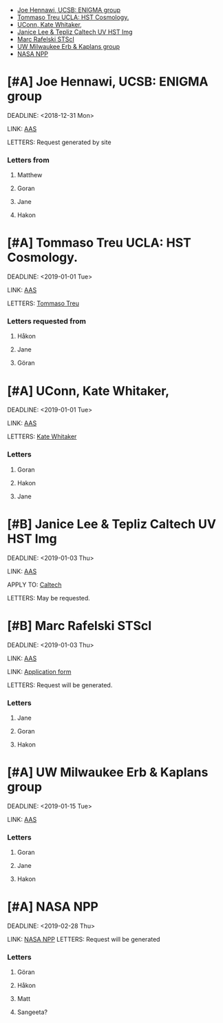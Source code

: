 - [Joe Hennawi, UCSB: ENIGMA group    ](#orgf4dea6a)
- [Tommaso Treu UCLA: HST Cosmology.        ](#orgf663527)
- [UConn, Kate Whitaker,   ](#orgba2c504)
- [Janice Lee & Tepliz Caltech UV HST Img ](#org9b33b80)
- [Marc Rafelski STScI   ](#org9332c6d)
- [UW Milwaukee Erb & Kaplans group ](#org2f0d3a7)
- [NASA NPP       ](#org8f1988b)

<div class="PREAMBLE">

</div>


<a id="orgf4dea6a"></a>

# [#A] Joe Hennawi, UCSB: ENIGMA group    

<p><span class="timestamp-wrapper"><span class="timestamp-kwd">DEADLINE:</span> <span class="timestamp">&lt;2018-12-31 Mon&gt;</span></span></p>

LINK: [AAS](https://jobregister.aas.org/ad/2bd63bcd)

LETTERS: Request generated by site


### Letters from 

1.  Matthew

2.  Goran

3.  Jane

4.  Hakon


<a id="orgf663527"></a>

# [#A] Tommaso Treu UCLA: HST Cosmology.        

<p><span class="timestamp-wrapper"><span class="timestamp-kwd">DEADLINE:</span> <span class="timestamp">&lt;2019-01-01 Tue&gt;</span></span></p>

LINK: [AAS](https://jobregister.aas.org/ad/c012b971)

LETTERS: [Tommaso Treu](mailto:tt@astro.ucla.edu)


### Letters requested from 

1.  Håkon

2.  Jane

3.  Göran


<a id="orgba2c504"></a>

# [#A] UConn, Kate Whitaker,   

<p><span class="timestamp-wrapper"><span class="timestamp-kwd">DEADLINE:</span> <span class="timestamp">&lt;2019-01-01 Tue&gt;</span></span></p>

LINK: [AAS](https://jobregister.aas.org/ad/703cf2cd)

LETTERS: [Kate Whitaker](mailto:kate.whitaker@uconn.edu)


### Letters 

1.  Goran

2.  Hakon

3.  Jane


<a id="org9b33b80"></a>

# [#B] Janice Lee & Tepliz Caltech UV HST Img 

<p><span class="timestamp-wrapper"><span class="timestamp-kwd">DEADLINE:</span> <span class="timestamp">&lt;2019-01-03 Thu&gt;</span></span></p>

LINK: [AAS](https://jobregister.aas.org/ad/ec1c7594)

APPLY TO: [Caltech](mailto:applications@ipac.caltech.edu)

LETTERS: May be requested.


<a id="org9332c6d"></a>

# [#B] Marc Rafelski STScI   

<p><span class="timestamp-wrapper"><span class="timestamp-kwd">DEADLINE:</span> <span class="timestamp">&lt;2019-01-03 Thu&gt;</span></span></p>

LINK: [AAS](https://jobregister.aas.org/ad/6748439f)

LINK: [Application form](https://stsci.slideroom.com/#/login/program/46759)

LETTERS: Request will be generated.


### Letters 

1.  Jane

2.  Goran

3.  Hakon


<a id="org2f0d3a7"></a>

# [#A] UW Milwaukee Erb & Kaplans group 

<p><span class="timestamp-wrapper"><span class="timestamp-kwd">DEADLINE:</span> <span class="timestamp">&lt;2019-01-15 Tue&gt; </span></span></p>

LINK: [AAS](https://jobregister.aas.org/ad/7c6e8820)


### Letters 

1.  Goran

2.  Jane

3.  Hakon


<a id="org8f1988b"></a>

# [#A] NASA NPP       

<p><span class="timestamp-wrapper"><span class="timestamp-kwd">DEADLINE:</span> <span class="timestamp">&lt;2019-02-28 Thu&gt;</span></span></p>

LINK: [NASA NPP](https://npp.usra.edu/opportunities/details/?ro=18603) LETTERS: Request will be generated


### Letters  

1.  Göran

2.  Håkon

3.  Matt

4.  Sangeeta?